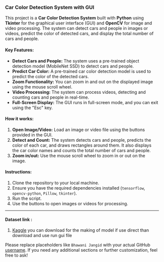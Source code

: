 
### Car Color Detection System with GUI

This project is a **Car Color Detection System** built with **Python** using **Tkinter** for the graphical user interface (GUI) and **OpenCV** for image and video processing. The system can detect cars and people in images or videos, predict the color of detected cars, and display the total number of cars and people.

#### Key Features:
- **Detect Cars and People:** The system uses a pre-trained object detection model (MobileNet SSD) to detect cars and people.
- **Predict Car Color:** A pre-trained car color detection model is used to predict the color of the detected cars.
- **Zoom Functionality:** You can zoom in and out on the displayed image using the mouse scroll wheel.
- **Video Processing:** The system can process videos, detecting and counting cars and people in real-time.
- **Full-Screen Display:** The GUI runs in full-screen mode, and you can exit using the "Esc" key.

#### How it works:
1. **Open Image/Video:** Load an image or video file using the buttons provided in the GUI.
2. **Detect and Count:** The system detects cars and people, predicts the color of each car, and draws rectangles around them. It also displays the car color names and counts the total number of cars and people.
3. **Zoom in/out:** Use the mouse scroll wheel to zoom in or out on the image.

#### Instructions:
1. Clone the repository to your local machine.
2. Ensure you have the required dependencies installed (`tensorflow`, `opencv-python`, `Pillow`, `tkinter`).
3. Run the script.
4. Use the buttons to open images or videos for processing.

---

#### Dataset link :
1. [Kaggle](https://www.kaggle.com/datasets/landrykezebou/vcor-vehicle-color-recognition-dataset) you can download for the making of model if use direct than download and use run gui file 


Please replace placeholders like `Bhawani Jangid` with your actual GitHub [username](https://github.com/Bhawani-jangid/Car-Colour-Detection/). If you need any additional sections or further customization, feel free to ask!

